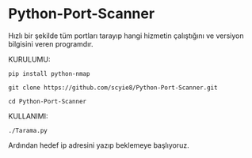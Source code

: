 # Python-Port-Scanner
Hızlı bir şekilde tüm portları tarayıp hangi hizmetin çalıştığını ve versiyon bilgisini veren programdır.

KURULUMU:

```
pip install python-nmap
```
```
git clone https://github.com/scyie8/Python-Port-Scanner.git
```
```
cd Python-Port-Scanner
```

KULLANIMI:


```./Tarama.py```


Ardından hedef ip adresini yazıp beklemeye başlıyoruz.



